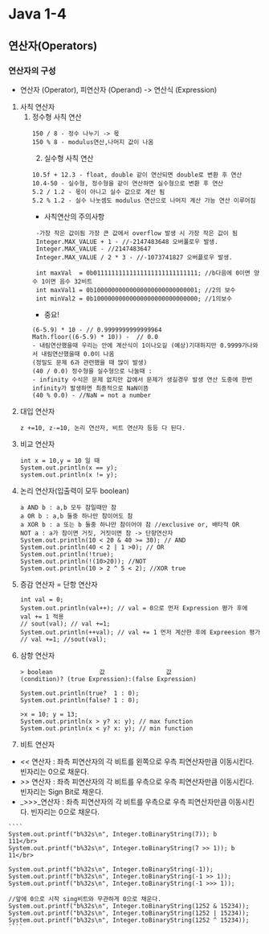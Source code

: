 # Java 1-4
## 연산자(Operators)
### 연산자의 구성
 * 연산자 (Operator), 피연산자 (Operand) -> 연산식 (Expression)
 1. 사칙 연산자
    1. 정수형 사칙 연산
        ````
        150 / 8 - 정수 나누기 -> 몫
        150 % 8 - modulus연산,나머지 값이 나옴
        ````
        2. 실수형 사칙 연산
        ````
        10.5f + 12.3 - float, double 같이 연산되면 double로 변환 후 연산
        10.4-50 - 실수형, 정수형을 같이 연산하면 실수형으로 변환 후 연산
        5.2 / 1.2 - 몫이 아니고 실수 값으로 계산 됨
        5.2 % 1.2 - 실수 나눗셈도 modulus 연산으로 나머지 계산 가능 연산 이루어짐
        ````
         * 사칙연산의 주의사항
         ````
          -가장 작은 값이됨 가장 큰 값에서 overflow 발생 시 가장 작은 값이 됨
          Integer.MAX_VALUE + 1 - //-2147483648 오버풀로우 발생.
          Integer.MAX_VALUE - //2147483647
          Integer.MAX_VALUE / 2 * 3 - //-1073741827 오버플로우 발생.
         
          int maxVal  = 0b01111111111111111111111111111; //b다음에 0이면 양수 1이면 음수 32비트
          int maxVal1 = 0b10000000000000000000000000001; //2의 보수
          int minVal2 = 0b10000000000000000000000000000; //1의보수
         ````
         * 중요!
         ````
         (6-5.9) * 10 - // 0.9999999999999964
         Math.floor((6-5.9) * 10)) -  // 0.0
         - 내림연산했을때 우리는 안에 계산식이 1이나오길 (예상)기대하지만 0.9999가나와서 내림연산했을때 0.0이 나옴
         (정밀도 문제 6과 관련했을 때 많이 발생)
         (40 / 0.0) 정수형을 실수형으로 나눌때 :
         - infinity 수식은 문제 없지만 값에서 문제가 생길경우 발생 연산 도중에 한번 infinity가 발생하면 최종적으로 NaN이뜸
         (40 % 0.0) - //NaN = not a number
         ````
 2. 대입 연산자
    ````
    z +=10, z-=10, 논리 연산자, 비트 연산자 등등 다 된다.
    ````
 3. 비교 연산자
    ````
    int x = 10,y = 10 일 때 
    System.out.println(x == y); 
    system.out.println(x != y);
    ````
 4. 논리 연산자(입출력이 모두 boolean)
    ````
    a AND b : a,b 모두 참일때만 참
    a OR b : a,b 둘중 하나만 참이어도 참
    a XOR b : a 또는 b 둘중 하나만 참이어야 참 //exclusive or, 배타적 OR
    NOT a : a가 참이면 거짓, 거짓이면 참 -> 단항연산자
    System.out.println(10 < 20 & 40 >= 30); // AND
    System.out.println(40 < 2 | 1 >0); // OR
    System.out.println(!true);
    System.out.println(!(10>20)); //NOT
    System.out.println(10 > 2 ^ 5 < 2); //XOR true
    ````
 5. 증감 연산자 = 단항 연산자
    ````
    int val = 0;
    System.out.println(val++); // val = 0으로 먼저 Expression 평가 후에 val += 1 적용
    // sout(val); // val +=1;
    System.out.println(++val); // val += 1 먼저 계산한 후에 Expreesion 평가
    // val +=1; //sout(val);
    ````
 6. 삼항 연산자
    ````
    > boolean             값                 값
    (condition)? (true Expression):(false Expression)
    
    System.out.println(true?  1 : 0);
    System.out.println(false? 1 : 0);
    
    >x = 10; y = 13;
    System.out.println(x > y? x: y); // max function
    System.out.println(x < y? x: y); // min function
    ````
 7. 비트 연산자
   * _<<_ 연산자 : 좌측 피연산자의 각 비트를 왼쪽으로 우측 피연산자만큼 이동시킨다. 빈자리는 0으로 채운다.
   * _>>_ 연산자 : 좌측 피연산자의 각 비트를 우측으로 우측 피연산자만큼 이동시킨다. 빈자리는 Sign Bit로 채운다.
   * _>>>_연산자 : 좌측 피연산자의 각 비트를 우측으로 우측 피연산자만큼 이동시킨다. 빈자리는 0으로 채운다.
   
    ````
    System.out.printf("b%32s\n", Integer.toBinaryString(7)); b                             111</br>
    System.out.printf("b%32s\n", Integer.toBinaryString(7 >> 1)); b                              11</br>
        
    System.out.printf("b%32s\n", Integer.toBinaryString(-1));
    System.out.printf("b%32s\n", Integer.toBinaryString(-1 >> 1));
    System.out.printf("b%32s\n", Integer.toBinaryString(-1 >>> 1));
    
    //앞에 0으로 시작 sing비트와 무관하게 0으로 채운다.
    System.out.printf("b%32s\n", Integer.toBinaryString(1252 & 15234));
    System.out.printf("b%32s\n", Integer.toBinaryString(1252 | 15234));
    System.out.printf("b%32s\n", Integer.toBinaryString(1252 ^ 15234));
    ````
